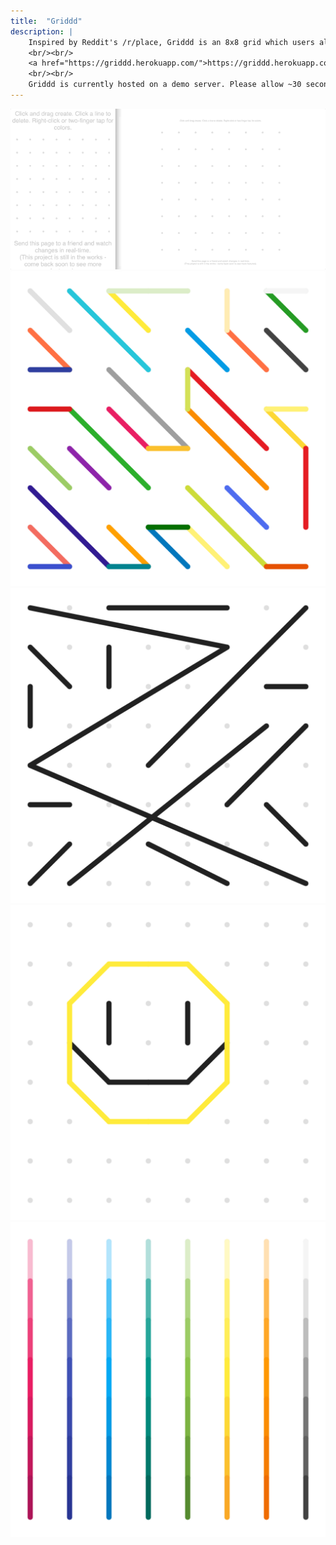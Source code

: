 ```yaml
---
title:  "Griddd"
description: |
    Inspired by Reddit's /r/place, Griddd is an 8x8 grid which users alter by connecting points with colored lines. Each creation is temporal, in that other users have the ability to edit the grid, with updates and alterations refreshing the grid in real-time. Send the page to a friend and create something together.
    <br/><br/>
    <a href="https://griddd.herokuapp.com/">https://griddd.herokuapp.com/</a>
    <br/><br/>
    Griddd is currently hosted on a demo server. Please allow ~30 seconds loading time, as the server puts itself to sleep after a small duration of inactivity.
---
```

<div class="row">
    <img class="shadow" src="./images/example.gif">
</div>

<div class="row no-click">
    <div class="column shadow">
        <img alt="gridd example 1" src="./images/1.png" />
    </div>
    <div class="column shadow">
        <img alt="gridd example 2" src="./images/2.png" />
    </div>
</div>

<div class="row no-click">
    <div class="column shadow">
        <img alt="gridd example 3" src="./images/3.png" />
    </div>
    <div class="column shadow">
        <img alt="gridd example 4" src="./images/4.png" />
    </div>
</div>
